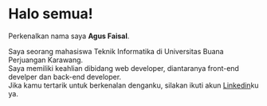 # Halo semua! 

Perkenalkan nama saya **Agus Faisal**.<br>

Saya seorang mahasiswa Teknik Informatika di Universitas Buana Perjuangan Karawang.<br>
Saya memiliki keahlian dibidang web developer, diantaranya front-end develper dan back-end developer.<br>
Jika kamu tertarik untuk berkenalan denganku, silakan ikuti akun [Linkedin](https://www.linkedin.com/in/muhamad-faisal-8a0332351/)ku ya.
